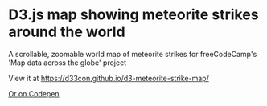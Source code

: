 # D3.js map showing meteorite strikes around the world

A scrollable, zoomable world map of meteorite strikes for freeCodeCamp's 'Map data across the globe' project

View it at https://d33con.github.io/d3-meteorite-strike-map/

[Or on Codepen](http://codepen.io/d33con/full/OXqdKg/)
